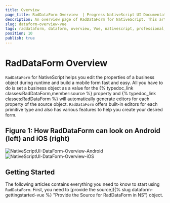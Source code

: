 ```yaml
---
title: Overview
page_title: RadDataForm Overview  | Progress NativeScript UI Documentation
description: An overview page of RadDataForm for NativeScript. This article explains the most important things you need to know before using RadDataForm.
slug: dataform-overview-vue
tags: raddataform, dataform, overview, Vue, nativescript, professional, ui
position: 10
publish: true
---
```


# RadDataForm Overview

`RadDataForm` for NativeScript helps you edit the properties of a business object during runtime and build a mobile form fast and easy. All you have to do is set a business object as a value for the {% typedoc_link classes:RadDataForm,member:source %} property and {% typedoc_link classes:RadDataForm %} will automatically generate editors for each property of the source object. `RadDataForm` offers built-in editors for each primitive type and also has various features to help you create your desired form.

## Figure 1: How RadDataForm can look on Android (left) and iOS (right)

![NativeScriptUI-DataForm-Overview-Android](../../../ui/img/ns_ui/dataform-overview-android.png "Overview of DataForm in Android") ![NativeScriptUI-DataForm-Overview-iOS](../../../ui/img/ns_ui/dataform-overview-ios.png "Overview of DataForm in iOS")

## Getting Started

The following articles contains everything you need to know to start using `RadDataForm`. First, you need to [provide the source]({% slug dataform-gettingstarted-vue %} "Provide the Source for RadDataForm in NS") object.
